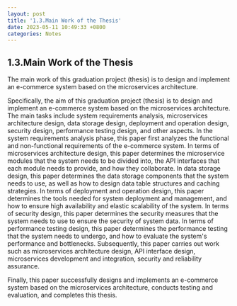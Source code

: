 ```yaml
---
layout: post
title: '1.3.Main Work of the Thesis'
date: 2023-05-11 10:49:33 +0800
categories: Notes
---
```


## 1.3.Main Work of the Thesis

The main work of this graduation project (thesis) is to design and implement an e-commerce system based on the microservices architecture.

Specifically, the aim of this graduation project (thesis) is to design and implement an e-commerce system based on the microservices architecture. The main tasks include system requirements analysis, microservices architecture design, data storage design, deployment and operation design, security design, performance testing design, and other aspects. In the system requirements analysis phase, this paper first analyzes the functional and non-functional requirements of the e-commerce system. In terms of microservices architecture design, this paper determines the microservice modules that the system needs to be divided into, the API interfaces that each module needs to provide, and how they collaborate. In data storage design, this paper determines the data storage components that the system needs to use, as well as how to design data table structures and caching strategies. In terms of deployment and operation design, this paper determines the tools needed for system deployment and management, and how to ensure high availability and elastic scalability of the system. In terms of security design, this paper determines the security measures that the system needs to use to ensure the security of system data. In terms of performance testing design, this paper determines the performance testing that the system needs to undergo, and how to evaluate the system's performance and bottlenecks. Subsequently, this paper carries out work such as microservices architecture design, API interface design, microservices development and integration, security and reliability assurance.

Finally, this paper successfully designs and implements an e-commerce system based on the microservices architecture, conducts testing and evaluation, and completes this thesis.
